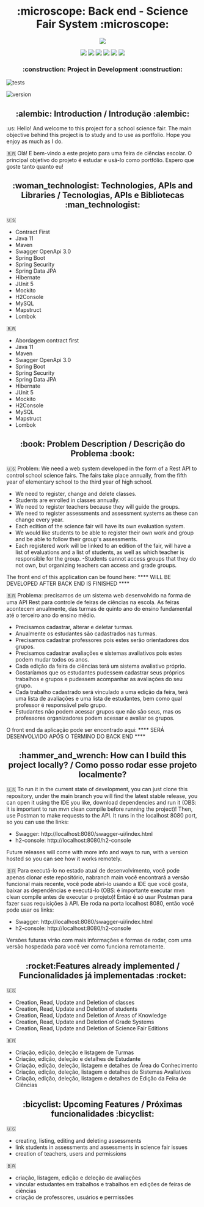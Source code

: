 <h1 align="center"> :microscope: Back end - Science Fair System :microscope: </h1>
<p align="center">
  <img src="https://user-images.githubusercontent.com/62837683/226001451-a53c72be-f2c6-4f5c-9524-f0026338563b.png" />
</p>
<p align="center">
  <img src="https://img.shields.io/badge/java-%23ED8B00.svg?style=for-the-badge&logo=java&logoColor=white" />
  <img src="https://img.shields.io/badge/spring-%236DB33F.svg?style=for-the-badge&logo=spring&logoColor=white" />
  <img src="https://img.shields.io/badge/mysql-%2300f.svg?style=for-the-badge&logo=mysql&logoColor=white" />
  <img src="https://img.shields.io/badge/Hibernate-59666C?style=for-the-badge&logo=Hibernate&logoColor=white" />
  <img src="https://img.shields.io/badge/Apache%20Maven-C71A36?style=for-the-badge&logo=Apache%20Maven&logoColor=white" />
  <img src="https://img.shields.io/badge/-Swagger-%23Clojure?style=for-the-badge&logo=swagger&logoColor=white" />
</p>
<h3 align="center"> 
    :construction:  Project in Development  :construction:
</h3>

![tests](https://img.shields.io/badge/passed%20tests-100-informational)

![version](https://img.shields.io/badge/version-v0.1.6-brightgreen)

<h2 align="center"> :alembic: Introduction / Introdução :alembic: </h2>
<p> :us: Hello! And welcome to this project for a school science fair. The main objective behind this project is to study and to use as portfolio.
Hope you enjoy as much as I do.

:brazil: Olá! E bem-vindo a este projeto para uma feira de ciências escolar. O principal objetivo do projeto é estudar e usá-lo como portfólio. Espero que goste tanto quanto eu!
</p>

<h2 align="center"> :woman_technologist: Technologies, APIs and Libraries / Tecnologias, APIs e Bibliotecas :man_technologist: </h2>
<p>

:us:
- Contract First
- Java 11
- Maven
- Swagger OpenApi 3.0
- Spring Boot
- Spring Security
- Spring Data JPA
- Hibernate
- JUnit 5
- Mockito
- H2Console
- MySQL
- Mapstruct
- Lombok

:brazil:
- Abordagem contract first
- Java 11
- Maven
- Swagger OpenApi 3.0
- Spring Boot
- Spring Security
- Spring Data JPA
- Hibernate
- JUnit 5
- Mockito
- H2Console
- MySQL
- Mapstruct
- Lombok
</p>
<h2 align="center"> :book: Problem Description / Descrição do Problema :book:</h2>
<p> 

:us: Problem: We need a web system developed in the form of a Rest API to control school science fairs. The fairs take place annually, from the fifth year of elementary school to the third year of high school.
- We need to register, change and delete classes.
- Students are enrolled in classes annually.
- We need to register teachers because they will guide the groups.
- We need to register assessments and assessment systems as these can change every year.
- Each edition of the science fair will have its own evaluation system.
- We would like students to be able to register their own work and group and be able to follow their group's assessments.
- Each registered work will be linked to an edition of the fair, will have a list of evaluations and a list of students, as well as which teacher is responsible for the group.
-Students cannot access groups that they do not own, but organizing teachers can access and grade groups.

The front end of this application can be found here: **** WILL BE DEVELOPED AFTER BACK END IS FINISHED ****

:brazil: Problema: precisamos de um sistema web desenvolvido na forma de uma API Rest para controle de feiras de ciências na escola. As feiras acontecem anualmente, das turmas de quinto ano do ensino fundamental até o terceiro ano do ensino médio.
- Precisamos cadastrar, alterar e deletar turmas.
- Anualmente os estudantes são cadastrados nas turmas.
- Precisamos cadastrar professores pois estes serão orientadores dos grupos.
- Precisamos cadastrar avaliações e sistemas avaliativos pois estes podem mudar todos os anos.
- Cada edição da feira de ciências terá um sistema avaliativo próprio.
- Gostaríamos que os estudantes pudessem cadastrar seus próprios trabalhos e grupos e pudessem acompanhar as avaliações do seu grupo.
- Cada trabalho cadastrado será vinculado a uma edição da feira, terá uma lista de avaliações e uma lista de estudantes, bem como qual professor é responsável pelo grupo.
- Estudantes não podem acessar grupos que não são seus, mas os professores organizadores podem acessar e avaliar os grupos.

O front end da aplicação pode ser encontrado aqui: **** SERÁ DESENVOLVIDO APÓS O TÉRMINO DO BACK END ****
</p>

<h2 align="center"> :hammer_and_wrench: How can I build this project locally? / Como posso rodar esse projeto localmente? </h2>
<p>

:us: To run it in the current state of development, you can just clone this repository, under the main branch you will find the latest stable release, you can open it using the IDE you like, download dependencies and run it (OBS: it is important to run mvn clean compile before running the project)! Then, use Postman to make requests to the API.
It runs in the localhost 8080 port, so you can use the links:

- Swagger: http://localhost:8080/swagger-ui/index.html
- h2-console: http://localhost:8080/h2-console

Future releases will come with more info and ways to run, with a version hosted so you can see how it works remotely.

:brazil: Para executá-lo no estado atual de desenvolvimento, você pode apenas clonar este repositório, nabranch main você encontrará a versão funcional mais recente, você pode abri-lo usando a IDE que você gosta, baixar as dependências e executá-lo (OBS: é importante executar mvn clean compile antes de executar o projeto)! Então é só usar Postman para fazer suas requisições à API.
Ele roda na porta localhost 8080, então você pode usar os links:

- Swagger: http://localhost:8080/swagger-ui/index.html
- h2-console: http://localhost:8080/h2-console

Versões futuras virão com mais informações e formas de rodar, com uma versão hospedada para você ver como funciona remotamente.
</p>
<h2 align="center"> :rocket:Features already implemented / Funcionalidades já implementadas :rocket:</h2>
<p>

:us:
- Creation, Read, Update and Deletion of classes
- Creation, Read, Update and Deletion of students
- Creation, Read, Update and Deletion of Areas of Knowledge
- Creation, Read, Update and Deletion of Grade Systems
- Creation, Read, Update and Deletion of Science Fair Editions

:brazil:
- Criação, edição, deleção e listagem de Turmas
- Criação, edição, deleção e detalhes de Estudante
- Criação, edição, deleção, listagem e detalhes de Área do Conhecimento
- Criação, edição, deleção, listagem e detalhes de Sistemas Avaliativos
- Criação, edição, deleção, listagem e detalhes de Edição da Feira de Ciências
</p>
<h2 align="center"> :bicyclist: Upcoming Features / Próximas funcionalidades :bicyclist:</h2>
<p>

:us:
- creating, listing, editing and deleting assessments
- link students in assessments and assessments in science fair issues
- creation of teachers, users and permissions

:brazil:
- criação, listagem, edição e deleção de avaliações
- vincular estudantes em trabalhos e trabalhos em edições de feiras de ciências
- criação de professores, usuários e permissões
</p>
